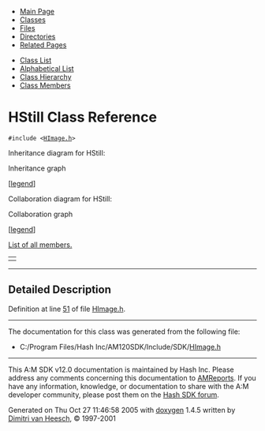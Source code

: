 <div class="tabs">

- [Main Page](index.md)
- <span id="current">[Classes](annotated.md)</span>
- [Files](files.md)
- [Directories](dirs.md)
- [Related Pages](pages.md)

</div>

<div class="tabs">

- [Class List](annotated.md)
- [Alphabetical List](classes.md)
- [Class Hierarchy](hierarchy.md)
- [Class Members](functions.md)

</div>

# HStill Class Reference

`#include <`<a href="HImage_8h-source.md" class="el"><code>HImage.h</code></a>`>`

Inheritance diagram for HStill:

<span class="image placeholder" original-image-src="classHStill__inherit__graph.gif" original-image-title="" border="0" usemap="#HStill__inherit__map">Inheritance graph</span>

\[[legend](graph_legend.md)\]

Collaboration diagram for HStill:

<span class="image placeholder" original-image-src="classHStill__coll__graph.gif" original-image-title="" border="0" usemap="#HStill__coll__map">Collaboration graph</span>

\[[legend](graph_legend.md)\]

[List of all members.](classHStill-members.md)

|     |
|-----|
|     |

------------------------------------------------------------------------

<span id="_details"></span>

## Detailed Description

Definition at line <a href="HImage_8h-source.md#l00051" class="el">51</a> of file <a href="HImage_8h-source.md" class="el">HImage.h</a>.

------------------------------------------------------------------------

The documentation for this class was generated from the following file:

- C:/Program Files/Hash Inc/AM120SDK/Include/SDK/<a href="HImage_8h-source.md" class="el">HImage.h</a>

------------------------------------------------------------------------

<span class="small">This A:M SDK v12.0 documentation is maintained by Hash Inc. Please address any comments concerning this documentation to [AMReports](http://www.hash.com/reports). If you have any information, knowledge, or documentation to share with the A:M developer community, please post them on the [Hash SDK forum](http://www.hash.com/forums/index.php?showforum=11).</span>

Generated on Thu Oct 27 11:46:58 2005 with [<span class="image placeholder" original-image-src="doxygen.png" original-image-title="" height="45" width="100" align="middle" border="0">doxygen</span>](http://www.doxygen.org/index.html) 1.4.5 written by [Dimitri van Heesch](mailto:dimitri@stack.nl), © 1997-2001
